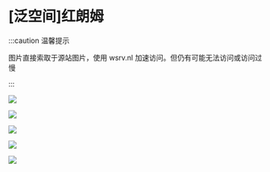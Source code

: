 # [泛空间]红朗姆

:::caution 温馨提示

图片直接索取于源站图片，使用 wsrv.nl 加速访问。但仍有可能无法访问或访问过慢

:::

<MWstatsCard ItemName="[泛空间]红朗姆" ItemDesc="虚构架空设定：隐形水翼驱逐舰设计概念。主要设计目标为搜索及摧毁潜艇。由于水下水翼的作用，该舰能够达到高速，并借助水翼产生升力将舰体提升到水面以上，减少运动阻力。水翼舰艇的主要优点为：①高速航行时阻力低。②耐波性好。③高速航行兴起的波浪小。④物理场辐射性低。⑤操纵性好。在冷战时期，各国都对高速水翼舰艇高度关注，分别研制了多种型号。" ItemTypeID="2"/>

![](https://wsrv.nl/?url=cdnb.artstation.com/p/assets/images/images/074/136/477/large/pan-spatial-aerospace-concept-design-artstation-plates-redrum-20240323-20552.jpg)

![](https://wsrv.nl/?url=cdnb.artstation.com/p/assets/images/images/074/136/521/medium/pan-spatial-aerospace-concept-design-artstation-plates-redrum-20240323-205514.jpg)

![](https://wsrv.nl/?url=cdnb.artstation.com/p/assets/images/images/074/136/629/medium/pan-spatial-aerospace-concept-design-artstation-plates-cyclone-20240324-11343.jpg)

![](https://wsrv.nl/?url=cdnb.artstation.com/p/assets/images/images/074/136/641/medium/pan-spatial-aerospace-concept-design-artstation-plates-cyclone-20240324-113410.jpg)

![](https://wsrv.nl/?url=cdna.artstation.com/p/assets/images/images/074/136/642/large/pan-spatial-aerospace-concept-design-artstation-plates-cyclone-20240324-113411.jpg)